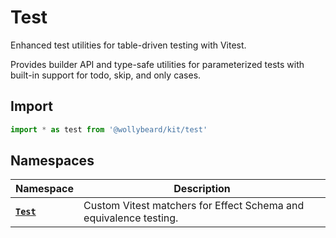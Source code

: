 # Test

Enhanced test utilities for table-driven testing with Vitest.

Provides builder API and type-safe utilities for parameterized tests with built-in support for todo, skip, and only cases.

## Import

```typescript
import * as test from '@wollybeard/kit/test'
```

## Namespaces

| Namespace                    | Description                                                       |
| ---------------------------- | ----------------------------------------------------------------- |
| [**`Test`**](/api/test/test) | Custom Vitest matchers for Effect Schema and equivalence testing. |
